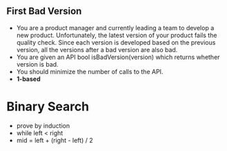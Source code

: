 ## First Bad Version
* You are a product manager and currently leading a team to develop a new product. Unfortunately, the latest version of your product fails the quality check. Since each version is developed based on the previous version, all the versions after a bad version are also bad.
* You are given an API bool isBadVersion(version) which returns whether version is bad. 
* You should minimize the number of calls to the API.
* **1-based**
# Binary Search
* prove by induction
* while left < right
* mid = left + (right - left) / 2

